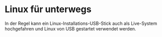 # Linux für unterwegs

In der Regel kann ein Linux-Installations-USB-Stick auch als Live-System hochgefahren und Linux von USB gestartet verwendet werden.

